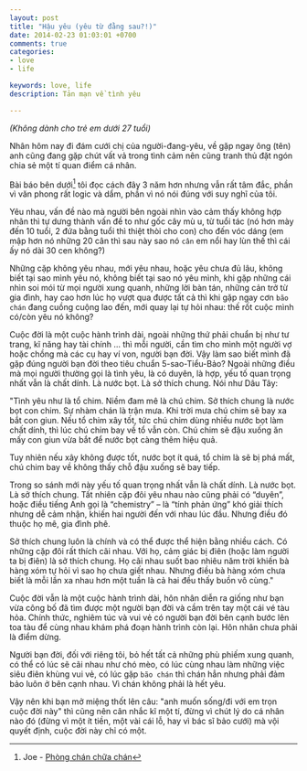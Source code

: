 ```yaml
---
layout: post
title: "Hậu yêu (yêu từ đằng sau?!)"
date: 2014-02-23 01:03:01 +0700
comments: true
categories: 
- love
- life

keywords: love, life
description: Tản mạn về tình yêu 

---
```


*(Không dành cho trẻ em dưới 27 tuổi)*

Nhân hôm nay đi đám cưới chị của người-đang-yêu, về gặp ngay ông (tên) anh cũng đang gặp chút vất vả trong tình cảm nên cũng tranh thủ đặt ngón chia sẻ một tí quan điểm cá nhân. 

Bài báo bên dưới[^1] tôi đọc cách đây 3 năm hơn nhưng vẫn rất tâm đắc, phần vì văn phong rất logic và dẩm, phần vì nó nói đúng với suy nghĩ của tôi. 

Yêu nhau, vấn đề nào mà người bên ngoài nhìn vào cảm thấy không hợp nhãn thì tự dưng thành vấn đề to như gốc cây mù u, từ tuổi tác (nó hơn mày đến 10 tuổi, 2 đứa bằng tuổi thì thiệt thòi cho con) cho đến vóc dáng (em mập hơn nó những 20 cân thì sau này sao nó `cân` em nổi hay lùn thế thì cái ấy nó dài 30 cen không?)

Những cặp không yêu nhau, mới yêu nhau, hoặc yêu chưa đủ lâu, không biết tại sao mình yêu nó, không biết tại sao nó yêu mình, khi gặp những cái nhìn soi mói từ mọi người xung quanh, những lời bàn tán, những cản trở từ gia đình, hay cao hơn lúc họ vượt qua được tất cả thì khi gặp ngay cơn `bão chán` đang cuồng cuộng lao đến, mới quay lại tự hỏi nhau: thế rốt cuộc mình có/còn yêu nó không? 

Cuộc đời là một cuộc hành trình dài, ngoài những thứ phải chuẩn bị như tư trang, kĩ năng hay tài chính ... thì mỗi người, cần tìm cho mình một người vợ hoặc chồng mà các cụ hay ví von, người bạn đời. Vậy làm sao biết mình đã gặp đúng người bạn đời theo tiêu chuẩn 5-sao-Tiểu-Bảo? Ngoài những điều mà mọi người thường gọi là tình yêu, là có duyên, là hợp, yếu tố quan trọng nhất vẫn là chất dính. Là nước bọt. Là sở thích chung. Nói như Dâu Tây:

"Tình yêu như là tổ chim. Niềm đam mê là chú chim. Sở thích chung là nước bọt con chim. Sự nhàm chán là trận mưa. Khi trời mưa chú chim sẽ bay xa bắt con giun. Nếu tổ chim xây tốt, tức chú chim dùng nhiều nước bọt làm chất dính, thì lúc chú chim bay về tổ vẫn còn. Chú chim sẽ đậu xuống ăn mấy con giun vừa bắt để nước bọt càng thêm hiệu quả.

Tuy nhiên nếu xây không được tốt, nước bọt ít quá, tổ chim là sẽ bị phá mất, chú chim bay về không thấy chỗ đậu xuống sẽ bay tiếp.

Trong so sánh mới này yếu tố quan trọng nhất vẫn là chất dính. Là nước bọt. Là sở thích chung. Tất nhiên cặp đôi yêu nhau nào cũng phải có “duyên”, hoặc điều tiếng Anh gọi là “chemistry” – là “tính phản ứng” khó giải thích nhưng dễ cảm nhận, khiến hai người đến với nhau lúc đầu. Nhưng điều đó thuộc họ mê, gia đình phê.

Sở thích chung luôn là chính và có thể được thể hiện bằng nhiều cách. Có những cặp đôi rất thích cãi nhau. Với họ, cảm giác bị điên (hoặc làm người ta bị điên) là sở thích chung. Họ cãi nhau suốt bao nhiêu năm trời khiến bà hàng xóm tự hỏi vì sao họ chưa giết nhau. Nhưng điều bà hàng xóm chưa biết là mỗi lần xa nhau hơn một tuần là cả hai đều thấy buồn vô cùng."

Cuộc đời vẫn là một cuộc hành trình dài, hôn nhân diễn ra giống như bạn vừa công bố đã tìm được một người bạn đời và cầm trên tay một cái vé tàu hỏa. Chính thức, nghiêm túc và vui vẻ có người bạn đời bên cạnh bước lên toa tàu để cùng nhau khám phá đoạn hành trình còn lại. Hôn nhân chưa phải là điểm dừng.

Người bạn đời, đối với riêng tôi, bỏ hết tất cả những phù phiếm xung quanh, có thể có lúc sẽ cãi nhau như chó mèo, có lúc cùng nhau làm những việc siêu điên khùng vui vẻ, có lúc gặp `bão chán` thì chán hẳn nhưng phải đảm bảo luôn ở bên cạnh nhau. Vì chán không phải là hết yêu.

Vậy nên khi bạn mở miệng thốt lên câu: "anh muốn sống/đi với em trọn cuộc đời này" thì cũng nên cân nhắc kĩ một tí, đừng vì chút lý do cá nhân nào đó (đừng vì một ít tiền, một vài cái lỗ, hay vì bác sĩ bảo cưới) mà vội quyết định, cuộc đời này chỉ có một.


[^1]: Joe - [Phòng chán chữa chán](http://dantri.com.vn/blog/phong-chan-chua-chan-441455.htm)


